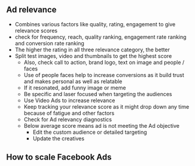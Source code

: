 ## Ad relevance 
- Combines various factors like quality, rating, engagement to give relevance scores
- check for frequency, reach, quality ranking, engagement rate ranking and conversion rate ranking
- The higher the rating in all three relevance category, the better
- Split test images, video and thumbnails to get the highest score
  - Also, check call to action, brand logo, text on image and people / faces
  - Use of people faces help to increase conversions as it build trust and makes personal as well as relatable
  - If it resonated, add funny image or meme
  - Be specific  and laser focused when targeting the audiences
  - Use Video Ads to increase relevance
  - Keep tracking your relevance score as it might drop down any time because of fatigue and other factors
  - Check for Ad relevancy diagnostics
  - Below average score means ad is not meeting the Ad objective
    - Edit the custom audience or detailed targeting 
    - Update the creatives

## How to scale Facebook Ads